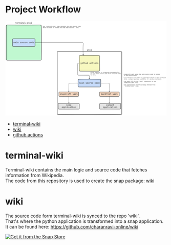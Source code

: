 # Project Workflow

![workflow](https://github.com/charanravi-online/terminal-wiki/blob/main/wiki_project_workflow.png)

- [terminal-wiki](https://github.com/charanravi-online/terminal-wiki)
- [wiki](https://github.com/charanravi-online/wiki)
- [github actions](https://github.com/charanravi-online/wiki/actions)

# terminal-wiki

Terminal-wiki contains the main logic and source code that fetches information from Wikipedia.\
The code from this repository is used to create the snap package: [wiki](https://snapcraft.io/wiki)



# wiki
The source code form terminal-wiki is synced to the repo 'wiki'.\
That's where the python application is transformed into a snap application.\
It can be found here:  https://github.com/charanravi-online/wiki

[![Get it from the Snap Store](https://snapcraft.io/static/images/badges/en/snap-store-black.svg)](https://snapcraft.io/wiki)


